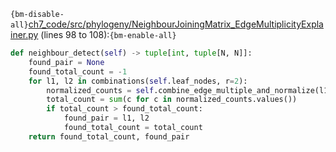 `{bm-disable-all}`[ch7_code/src/phylogeny/NeighbourJoiningMatrix_EdgeMultiplicityExplainer.py](ch7_code/src/phylogeny/NeighbourJoiningMatrix_EdgeMultiplicityExplainer.py) (lines 98 to 108):`{bm-enable-all}`

```python
def neighbour_detect(self) -> tuple[int, tuple[N, N]]:
    found_pair = None
    found_total_count = -1
    for l1, l2 in combinations(self.leaf_nodes, r=2):
        normalized_counts = self.combine_edge_multiple_and_normalize(l1, l2)
        total_count = sum(c for c in normalized_counts.values())
        if total_count > found_total_count:
            found_pair = l1, l2
            found_total_count = total_count
    return found_total_count, found_pair
```